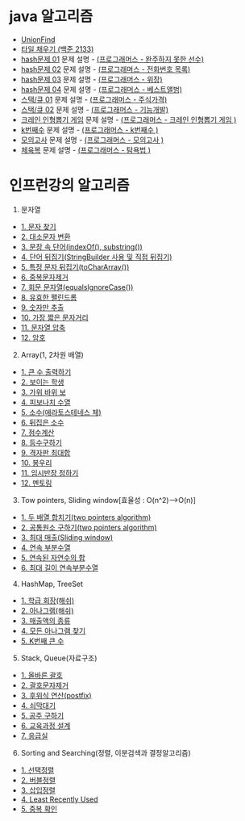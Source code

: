# java 알고리즘 
  - <a href="https://github.com/koreanstudent/Algorithmus/blob/master/src/main/java/UnionFind.java">UnionFind</a>
  - <a href="https://github.com/koreanstudent/Algorithmus/blob/master/src/main/java/FillingTiles.java">타일 채우기 (백준 2133)</a>
  - <a href="https://github.com/koreanstudent/Algorithmus/blob/master/src/main/java/hash01.java">hash문제 01</a><p2> 문제 설명 - </p2><a href="https://programmers.co.kr/learn/courses/30/lessons/42576">(프로그래머스 - 완주하지 못한 선수)</a>
  - <a href="https://github.com/koreanstudent/Algorithmus/blob/master/src/main/java/hash02.java">hash문제 02</a><p2> 문제 설명 - </p2><a href="https://programmers.co.kr/learn/courses/30/lessons/42577">(프로그래머스 - 전화번호 목록)</a>
  - <a href="https://github.com/koreanstudent/Algorithmus/blob/master/src/main/java/hash03.java">hash문제 03</a><p2> 문제 설명 - </p2><a href="https://programmers.co.kr/learn/courses/30/lessons/42578">(프로그래머스 - 위장)</a>
  - <a href="https://github.com/koreanstudent/Algorithmus/blob/master/src/main/java/hash04.java">hash문제 04</a><p2> 문제 설명 - </p2><a href="https://programmers.co.kr/learn/courses/30/lessons/42579">(프로그래머스 - 베스트앨범)</a>
  - <a href="https://github.com/koreanstudent/Algorithmus/blob/master/src/main/java/stack.java">스택/큐 01</a><p2> 문제 설명 - </p2><a href="https://programmers.co.kr/learn/courses/30/lessons/42584">(프로그래머스 - 주식가격)</a>  
  - <a href="https://github.com/koreanstudent/Algorithmus/blob/master/src/main/java/stack2.java">스택/큐 02</a><p2> 문제 설명 - </p2><a href="https://programmers.co.kr/learn/courses/30/lessons/42586">(프로그래머스 - 기능개발)</a>
  - <a href="https://github.com/koreanstudent/Algorithmus/blob/master/src/main/java/dollDraw.java">크레인 인형뽑기 게임</a><p2> 문제 설명 - </p2><a href="https://programmers.co.kr/learn/courses/30/lessons/64061">(프로그래머스 - 크레인 인형뽑기 게임 )</a>
  - <a href="https://github.com/koreanstudent/Algorithmus/blob/master/src/main/java/kNumber.java">k번째수</a><p2> 문제 설명 - </p2><a href="https://programmers.co.kr/learn/courses/30/lessons/42748">(프로그래머스 - k번째수 )</a>
  - <a href="https://github.com/koreanstudent/Algorithmus/blob/master/src/main/java/practiceTest.java">모의고사</a><p2> 문제 설명 - </p2><a href="https://programmers.co.kr/learn/courses/30/lessons/42840">(프로그래머스 - 모의고사 )</a>
  - <a href="https://github.com/koreanstudent/Algorithmus/blob/master/src/main/java/gymSuit.java">체육복</a><p2> 문제 설명 - </p2><a href="https://programmers.co.kr/learn/courses/30/lessons/42862">(프로그래머스 - 탐욕법 )</a>

# 인프런강의 알고리즘
 1. 문자열
  - <a href="https://github.com/koreanstudent/Algorithmus/blob/master/src/main/java/inflearn/string/java01.java">1. 문자 찾기</a> 
  - <a href="https://github.com/koreanstudent/Algorithmus/blob/master/src/main/java/inflearn/string/java02.java">2. 대소문자 변환</a>
  - <a href="https://github.com/koreanstudent/Algorithmus/blob/master/src/main/java/inflearn/string/java03.java">3. 문장 속 단어(indexOf(), substring())</a>
  - <a href="https://github.com/koreanstudent/Algorithmus/blob/master/src/main/java/inflearn/string/java04.java">4. 단어 뒤집기(StringBuilder 사용 및 직접 뒤집기)</a>
  - <a href="https://github.com/koreanstudent/Algorithmus/blob/master/src/main/java/inflearn/string/java05.java">5. 특정 문자 뒤집기(toCharArray())</a>
  - <a href="https://github.com/koreanstudent/Algorithmus/blob/master/src/main/java/inflearn/string/java06.java">6. 중복문자제거</a>
  - <a href="https://github.com/koreanstudent/Algorithmus/blob/master/src/main/java/inflearn/string/java07.java">7. 회문 문자열(equalsIgnoreCase())</a>
  - <a href="https://github.com/koreanstudent/Algorithmus/blob/master/src/main/java/inflearn/string/java08.java">8. 유효한 팰린드롬</a>
  - <a href="https://github.com/koreanstudent/Algorithmus/blob/master/src/main/java/inflearn/string/java09.java">9. 숫자만 추출</a>
  - <a href="https://github.com/koreanstudent/Algorithmus/blob/master/src/main/java/inflearn/string/java10.java">10. 가장 짧은 문자거리</a>
  - <a href="https://github.com/koreanstudent/Algorithmus/blob/master/src/main/java/inflearn/string/java11.java">11. 문자열 압축</a>
  - <a href="https://github.com/koreanstudent/Algorithmus/blob/master/src/main/java/inflearn/string/java12.java">12. 암호</a>

 2. Array(1, 2차원 배열)
  - <a href="https://github.com/koreanstudent/Algorithmus/blob/master/src/main/java/inflearn/array/java01.java">1. 큰 수 출력하기</a>
  - <a href="https://github.com/koreanstudent/Algorithmus/blob/master/src/main/java/inflearn/array/java02.java">2. 보이는 학생</a>
  - <a href="https://github.com/koreanstudent/Algorithmus/blob/master/src/main/java/inflearn/array/java03.java">3. 가위 바위 보</a>
  - <a href="https://github.com/koreanstudent/Algorithmus/blob/master/src/main/java/inflearn/array/java04.java">4. 피보나치 수열</a>
  - <a href="https://github.com/koreanstudent/Algorithmus/blob/master/src/main/java/inflearn/array/java05.java">5. 소수(에라토스테네스 체)</a>
  - <a href="https://github.com/koreanstudent/Algorithmus/blob/master/src/main/java/inflearn/array/java06.java">6. 뒤집은 소수</a>
  - <a href="https://github.com/koreanstudent/Algorithmus/blob/master/src/main/java/inflearn/array/java07.java">7. 점수계산</a>
  - <a href="https://github.com/koreanstudent/Algorithmus/blob/master/src/main/java/inflearn/array/java08.java">8. 등수구하기</a>
  - <a href="https://github.com/koreanstudent/Algorithmus/blob/master/src/main/java/inflearn/array/java09.java">9. 격자판 최대합</a>
  - <a href="https://github.com/koreanstudent/Algorithmus/blob/master/src/main/java/inflearn/array/java10.java">10. 봉우리</a>
  - <a href="https://github.com/koreanstudent/Algorithmus/blob/master/src/main/java/inflearn/array/java11.java">11. 임시반장 정하기</a>
  - <a href="https://github.com/koreanstudent/Algorithmus/blob/master/src/main/java/inflearn/array/java12.java">12. 멘토링</a>

 3. Tow pointers, Sliding window[효율성 : O(n^2)-->O(n)]
  - <a href="https://github.com/koreanstudent/Algorithmus/blob/master/src/main/java/inflearn/Towpointers_Slidingwindow/java01.java">1. 두 배열 합치기(two pointers algorithm)</a>
  - <a href="https://github.com/koreanstudent/Algorithmus/blob/master/src/main/java/inflearn/Towpointers_Slidingwindow/java02.java">2. 공통원소 구하기(two pointers algorithm)</a>
  - <a href="https://github.com/koreanstudent/Algorithmus/blob/master/src/main/java/inflearn/Towpointers_Slidingwindow/java03.java">3. 최대 매출(Sliding window)</a>
  - <a href="https://github.com/koreanstudent/Algorithmus/blob/master/src/main/java/inflearn/Towpointers_Slidingwindow/java04.java">4. 연속 부분수열</a>
  - <a href="https://github.com/koreanstudent/Algorithmus/blob/master/src/main/java/inflearn/Towpointers_Slidingwindow/java05.java">5. 연속된 자연수의 합</a>
  - <a href="https://github.com/koreanstudent/Algorithmus/blob/master/src/main/java/inflearn/Towpointers_Slidingwindow/java06.java">6. 최대 길이 연속부분수열</a>

 4. HashMap, TreeSet
  - <a href="https://github.com/koreanstudent/Algorithmus/blob/master/src/main/java/inflearn/hashMap/java01.java">1. 학급 회장(해쉬)</a>
  - <a href="https://github.com/koreanstudent/Algorithmus/blob/master/src/main/java/inflearn/hashMap/java02.java">2. 아나그램(해쉬)</a>
  - <a href="https://github.com/koreanstudent/Algorithmus/blob/master/src/main/java/inflearn/hashMap/java03.java">3. 매출액의 종류</a>
  - <a href="https://github.com/koreanstudent/Algorithmus/blob/master/src/main/java/inflearn/hashMap/java04.java">4. 모든 아나그램 찾기</a>
  - <a href="https://github.com/koreanstudent/Algorithmus/blob/master/src/main/java/inflearn/hashMap/java05.java">5. K번째 큰 수</a>

 5. Stack, Queue(자료구조)
  - <a href="https://github.com/koreanstudent/Algorithmus/blob/master/src/main/java/inflearn/stackAndQueue/java01.java">1. 올바른 괄호</a>
  - <a href="https://github.com/koreanstudent/Algorithmus/blob/master/src/main/java/inflearn/stackAndQueue/java02.java">2. 괄호문자제거</a>
  - <a href="https://github.com/koreanstudent/Algorithmus/blob/master/src/main/java/inflearn/stackAndQueue/java03.java">3. 후위식 연산(postfix)</a>
  - <a href="https://github.com/koreanstudent/Algorithmus/blob/master/src/main/java/inflearn/stackAndQueue/java04.java">4. 쇠막대기</a>
  - <a href="https://github.com/koreanstudent/Algorithmus/blob/master/src/main/java/inflearn/stackAndQueue/java05.java">5. 공주 구하기</a>
  - <a href="https://github.com/koreanstudent/Algorithmus/blob/master/src/main/java/inflearn/stackAndQueue/java06.java">6. 교육과정 설계</a>
  - <a href="https://github.com/koreanstudent/Algorithmus/blob/master/src/main/java/inflearn/stackAndQueue/java07.java">7. 응급실</a>
      
 6. Sorting and Searching(정렬, 이분검색과 결정알고리즘)
  - <a href="https://github.com/koreanstudent/Algorithmus/blob/master/src/main/java/inflearn/SortingAndSearching/java01.java">1. 선택정렬</a>
  - <a href="https://github.com/koreanstudent/Algorithmus/blob/master/src/main/java/inflearn/SortingAndSearching/java02.java">2. 버블정렬</a>
  - <a href="https://github.com/koreanstudent/Algorithmus/blob/master/src/main/java/inflearn/SortingAndSearching/java03.java">3. 삽입정렬</a>
  - <a href="https://github.com/koreanstudent/Algorithmus/blob/master/src/main/java/inflearn/SortingAndSearching/java04.java">4. Least Recently Used</a>
  - <a href="https://github.com/koreanstudent/Algorithmus/blob/master/src/main/java/inflearn/SortingAndSearching/java05.java">5. 중복 확인</a>